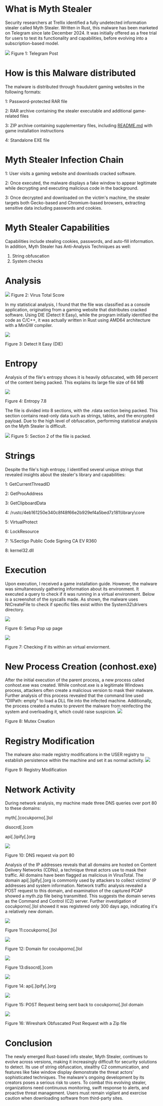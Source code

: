 # What is Myth Stealer 
Security researchers at Trellix identified a fully undetected information stealer called Myth Stealer. Written in Rust, this malware has been marketed on Telegram since late December 2024. It was initially offered as a free trial for users to test its functionality and capabilities, before evolving into a subscription-based model. 

<picture>
<img src="https://github.com/r3vhunter/Threat-Hunting-Blog/blob/master/_posts/Mtyth%20Stealer/telegrampost.png" >

</picture>
Figure 1: Telegram Post

# How is this Malware distributed 
The malware is distributed through fraudulent gaming websites in the following formats:

1: Password-protected RAR file

2: RAR archive containing the stealer executable and additional game-related files

3: ZIP archive containing supplementary files, including [README.md](http://README.md) with game installation instructions

4: Standalone EXE file 

# Myth Stealer Infection Chain
1: User visits a gaming website and downloads cracked software. 

2: Once executed, the malware displays a fake window to appear legitimate while decrypting and executing malicious code in the background.

3: Once decrypted and downloaded on the victim's machine, the stealer targets both Gecko-based and Chromium-based browsers, extracting sensitive data including passwords and cookies.

# Myth Stealer Capabilities 
Capabilities include stealing cookies, passwords, and auto-fill information. In addition, Myth Stealer has Anti-Analysis Techniques as well:

1. String obfuscation
2. System checks

# Analysis 

<picture>
<img src="https://github.com/r3vhunter/Threat-Hunting-Blog/blob/master/_posts/Mtyth%20Stealer/VT.png" >

</picture>
Figure 2: Virus Total Score

In my statistical analysis, I found that the file was classified as a console application, originating from a gaming website that distributes cracked software. Using DIE (Detect It Easy), while the program initially identified the code as C/C++, it was actually written in Rust using AMD64 architecture with a MinGW compiler. 

<picture>
<img src="https://github.com/r3vhunter/Threat-Hunting-Blog/blob/master/_posts/Mtyth%20Stealer/DIE.PNG" >

</picture>

Figure 3: Detect It Easy (DIE) 

# Entropy 
Analysis of the file's entropy shows it is heavily obfuscated, with 98 percent of the content being packed. This explains its large file size of 64 MB

<picture>
<img src="https://github.com/r3vhunter/Threat-Hunting-Blog/blob/master/_posts/Mtyth%20Stealer/Entropy.PNG" >

</picture>

Figure 4: Entropy 7.8

The file is divided into 8 sections, with the .rdata section being packed. This section contains read-only data such as strings, tables, and the encrypted payload. Due to the high level of obfuscation, performing statistical analysis on the Myth Stealer is difficult. 

<picture>
<img src="https://github.com/r3vhunter/Threat-Hunting-Blog/blob/master/_posts/Mtyth%20Stealer/entropy2.png" >

</picture>
Figure 5: Section 2 of the file is packed. 

# Strings

Despite the file's high entropy, I identified several unique strings that revealed insights about the stealer's library and capabilities: 

1: GetCurrentThreadID

2: GetProcAddress

3: GetClipboardData

4: /rustc/4eb161250e340c8f48f66e2b929ef4a5bed7z181\library\core

5: VirtualProtect

6: LockResource

7: %Sectigo Public Code Signing CA EV R360

8: kernel32.dll

# Execution
Upon execution, I received a game installation guide. However, the malware was simultaneously gathering information about its environment. It executed a query to check if it was running in a virtual environment. Below is a screenshot of the syscalls made. As shown, the malware uses NtCreateFile to check if specific files exist within the System32\drivers directory. 

<picture>
<img src="https://github.com/r3vhunter/Threat-Hunting-Blog/blob/master/_posts/Mtyth%20Stealer/setup.png" >

</picture>

Figure 6: Setup Pop up page

<picture>
<img src="https://github.com/r3vhunter/Threat-Hunting-Blog/blob/master/_posts/Mtyth%20Stealer/VM%20detection.PNG" >

</picture>

Figure 7: Checking if its within an virtual enviorment.

# New Process Creation (conhost.exe) 

After the initial execution of the parent process, a new process called conhost.exe was created. While conhost.exe is a legitimate Windows process, attackers often create a malicious version to mask their malware. Further analysis of this process revealed that the command line used "DllPath: empty" to load a DLL file into the infected machine. Additionally, the process created a mutex to prevent the malware from reinfecting the system and overloading it, which could raise suspicion. 
<picture>
<img src="https://github.com/r3vhunter/Threat-Hunting-Blog/blob/master/_posts/Mtyth%20Stealer/mutex%20creation.PNG" >

</picture>

Figure 8: Mutex Creation

# Registry Modification 
The malware also made registry modifications in the USER registry to establish persistence within the machine and set it as normal activity. 
<picture>
<img src="https://github.com/r3vhunter/Threat-Hunting-Blog/blob/master/_posts/Mtyth%20Stealer/regsitry.PNG" >

</picture>

Figure 9: Registry Modification

# Network Activity 
During network analysis, my machine made three DNS queries over port 80 to these domains:

myth[.]cocukporno[.]lol

disocrd[.]com

api[.]ipify[.]org

<picture>
<img src="https://github.com/r3vhunter/Threat-Hunting-Blog/blob/master/_posts/Mtyth%20Stealer/DNS%20request.PNG" >

</picture>

Figure 10: DNS request via port 80 

Analysis of the IP addresses reveals that all domains are hosted on Content Delivery Networks (CDNs), a technique threat actors use to mask their traffic. All domains have been flagged as malicious in VirusTotal. The domain api[.]ipify[.]org is commonly used by attackers to collect victims' IP addresses and system information. Network traffic analysis revealed a POST request to this domain, and examination of the captured PCAP showed a myth.zip file being transmitted. This suggests the domain serves as the Command and Control (C2) server. Further investigation of cocukporno[.]lol showed it was registered only 300 days ago, indicating it's a relatively new domain. 

<picture>
<img src="https://github.com/r3vhunter/Threat-Hunting-Blog/blob/master/_posts/Mtyth%20Stealer/Domain%201.png" >

</picture>

Figure 11:cocukporno[.]lol

<picture>
<img src="https://github.com/r3vhunter/Threat-Hunting-Blog/blob/master/_posts/Mtyth%20Stealer/whois%20domain.png" >

</picture>

Figure 12: Domain for cocukporno[.]lol

<picture>
<img src="https://github.com/r3vhunter/Threat-Hunting-Blog/blob/master/_posts/Mtyth%20Stealer/domain%202.png" >

</picture>

Figure 13:disocrd[.]com

<picture>
<img src="https://github.com/r3vhunter/Threat-Hunting-Blog/blob/master/_posts/Mtyth%20Stealer/domain%203.png" >

</picture>

Figure 14: api[.]ipify[.]org

<picture>
<img src="https://github.com/r3vhunter/Threat-Hunting-Blog/blob/master/_posts/Mtyth%20Stealer/HTTP%20Post.PNG" >

</picture>

Figure 15: POST Request being sent back to cocukporno[.]lol domain

<picture>
<img src="https://github.com/r3vhunter/Threat-Hunting-Blog/blob/master/_posts/Mtyth%20Stealer/wireshark.PNG" >

</picture>

Figure 16: Wireshark Obfuscated Post Request with a Zip file

# Conclusion
The newly emerged Rust-based info stealer, Myth Stealer, continues to evolve across versions, making it increasingly difficult for security solutions to detect. Its use of string obfuscation, stealthy C2 communication, and features like fake window display demonstrate the threat actors' sophisticated techniques. The malware's ongoing development by its creators poses a serious risk to users. To combat this evolving stealer, organizations need continuous monitoring, swift response to alerts, and proactive threat management. Users must remain vigilant and exercise caution when downloading software from third-party sites.









